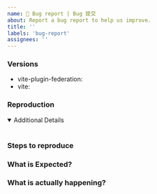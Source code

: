 ```yaml
---
name: 🚨 Bug report | Bug 提交
about: Report a bug report to help us improve.
title: ''
labels: 'bug-report'
assignees: ''
---
```


<!-- 💚 Thanks for your time to make us better with your feedbacks 💚
👍 A properly detailed bug report can save a LOT of time and help fixing issues as soon as possible.
-->

### Versions

- vite-plugin-federation: <!-- ex: v1.1.8 -->
- vite: <!-- ex: v3.0.7 -->

### Reproduction

<!--
Link to a minimal test case based on one of:
- A GitHub repository that can reproduce the bug
Without a reproduction, it is so hard to address problem :(
-->

<details open>
<summary>Additional Details</summary>
<br>
<!-- Attaching `config`, dependencies, logs or code snippets would help to find the issue -->
</details>

### Steps to reproduce

### What is Expected?

### What is actually happening?
